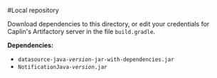 #Local repository

Download dependencies to this directory, or edit your credentials for Caplin's Artifactory
server in the file `build.gradle`.

**Dependencies:**

* <code>datasource-java-<em>version</em>-jar-with-dependencies.jar</code>
* <code>NotificationJava-<em>version</em>.jar</code>